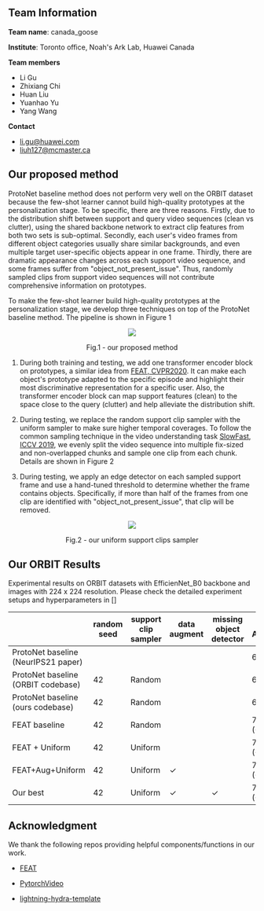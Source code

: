 ## Team Information
**Team name**: canada_goose

**Institute**:  Toronto office, Noah's Ark Lab, Huawei Canada

**Team members**
- Li Gu
- Zhixiang Chi
- Huan Liu
- Yuanhao Yu
- Yang Wang

**Contact**
- li.gu@huawei.com
- liuh127@mcmaster.ca

## Our proposed method
ProtoNet baseline method does not perform very well on the ORBIT dataset because the few-shot learner cannot build high-quality prototypes at the personalization stage.
To be specific, there are three reasons. Firstly, due to the distribution shift between support and query video sequences (clean vs clutter), using the shared backbone network to extract clip features from both two sets is sub-optimal. Secondly, each user's video frames from different object 
categories usually share similar backgrounds, and even multiple target user-specific objects appear in one frame. Thirdly, there are dramatic appearance changes across each 
support video sequence, and some frames suffer from "object_not_present_issue". Thus, randomly sampled clips from support video sequences will not contribute comprehensive information 
on prototypes.

To make the few-shot learner build high-quality prototypes at the personalization stage, we develop three techniques on top of the ProtoNet baseline method. 
The pipeline is shown in Figure 1

<p align = "center">
<img src = "https://github.com/Guliisgreat/ORBIT_Challenge_2022_Team_canada_goose/blob/main/docs/orbit_pipline.JPG">
</p>
<p align = "center">
Fig.1 - our proposed method 
</p>

1. During both training and testing, we add one transformer encoder block on prototypes, a similar idea from [FEAT, CVPR2020](https://openaccess.thecvf.com/content_CVPR_2020/papers/Ye_Few-Shot_Learning_via_Embedding_Adaptation_With_Set-to-Set_Functions_CVPR_2020_paper.pdf). 
It can make each object's prototype adapted to the specific episode and highlight their most discriminative representation for a specific user. 
Also, the transformer encoder block can map support features (clean) to the space close to the query (clutter) and help alleviate the distribution shift.

2. During testing, we replace the random support clip sampler with the uniform sampler to make sure higher temporal coverages. To follow the common sampling technique in the video
understanding task [SlowFast, ICCV 2019](https://openaccess.thecvf.com/content_ICCV_2019/papers/Feichtenhofer_SlowFast_Networks_for_Video_Recognition_ICCV_2019_paper.pdf), 
we evenly split the video sequence into multiple fix-sized and non-overlapped chunks and sample one clip from each chunk. Details are shown in Figure 2
3. During testing, we apply an edge detector on each sampled support frame and use a hand-tuned threshold to determine whether the frame contains objects. 
Specifically, if more than half of the frames from one clip are identified with "object_not_present_issue", that clip will be removed.

<p align = "center">
<img src = "https://github.com/Guliisgreat/ORBIT_Challenge_2022_Team_canada_goose/blob/main/docs/uniform_sampler.JPG">
</p>
<p align = "center">
Fig.2 - our uniform support clips sampler 
</p>


[//]: # (We propose a novel ...)

[//]: # ()
[//]: # (Several challenges we found from ORBIT dataset)

[//]: # (1. Domain shift between clean &#40;support set&#41; and clutter &#40;query set&#41; video sequences)

[//]: # (2. Videos collected from same user &#40;episode&#41; have similar backgrounds, where even some frames include multiple target objects &#40;issue link&#41;)

[//]: # (3. The appearance of each frame has a dramatic change across the video sequence )

[//]: # (4. Some frames have no object present and thus cannot contribute strong information to calculating prototypes  )

[//]: # ()
[//]: # (**Solution**: )

[//]: # (1. To highlight the most discriminative representation for a user, we apply a transformer encoder layer on top of original calculated prototypes to enable strong co-adaptation)

[//]: # (of each object &#40;Idea borrowed from FEAT&#41;)

[//]: # (2. Introduce data augmentation techniques)

[//]: # (3. To contribute high quality embeddings for prototypes , the sampled support clips from each video sequence need to have strong temporal coverage. Also, we hypothesis that the longer)

[//]: # (video sequence will contribute more information. Thus, we introduce our uniform clip sampler...)

[//]: # (4. To avoid sampled support clips have non-object, we apply the edge detector on each sampled support frames. If over half of frames from one support clip have non-object, )

[//]: # (that clip will be removed  )
[//]: # ()
[//]: # ()
[//]: # ()
[//]: # ()
[//]: # (Highlights &#40;71.5&#41; &#40;Required&#41; feat + uniform_fixe_chunk_20 )

[//]: # (1. refactored data pipline --> Introduce more episodes diversity + data augmenetation &#40;engineering contribution&#41;)

[//]: # (2. Replace ProtoNet with FEAT &#40;FSL: visualization + novelty&#41;)

[//]: # (3. Freeze BN layer, because BN performs poorly when i.i.d assumption violated;)

[//]: # (4. testing support clips sampler &#40;video understanding: temporal coverage&#41;)

[//]: # (5. canny detector &#40;optional&#41;)

## Our ORBIT  Results
Experimental results on ORBIT datasets with EfficienNet_B0 backbone and images with 224 x 224 resolution. Please check the detailed experiment setups and hyperparameters in [] 

|                                     | random seed | support clip sampler | data augment | missing object detector | Frame Accuracy | Checkpoint |
|-------------------------------------|-------------|----------------------|--------------|-------------------------|----------------|------------|
| ProtoNet baseline (NeurIPS21 paper) |             |                      |              |                         | 66.3           |            |
| ProtoNet baseline (ORBIT codebase)  | 42          | Random               |              |                         | 63.73          | [ProtoNet_baseline](https://github.com/microsoft/ORBIT-Dataset/raw/master/checkpoints/orbit_cluve_protonets_efficientnetb0_224_lite.pth)          |
| ProtoNet baseline (ours codebase)   | 42          | Random               |              |                         | 66.27          | [ProtoNet_baseline](https://github.com/microsoft/ORBIT-Dataset/raw/master/checkpoints/orbit_cluve_protonets_efficientnetb0_224_lite.pth)          |
| FEAT baseline                       | 42          | Random               |              |                         | 70.13 (+3.86)  | [FEAT_baseline](https://drive.google.com/drive/folders/1juvUjdF-h65z_372hKIJKdW3OkzTG1Re?usp=sharing)          |
| FEAT + Uniform                      | 42          | Uniform              |              |                         | 70.69 (+4.42)  | [FEAT_baseline](https://drive.google.com/drive/folders/1juvUjdF-h65z_372hKIJKdW3OkzTG1Re?usp=sharing)           |
| FEAT+Aug+Uniform                    | 42          | Uniform              |       ✓      |                         | 71.57 (+5.3)   | [FEAT_data_aug](https://drive.google.com/drive/folders/1BhxylCNmAt6dQ-nHXw4Orv62kBiZkHAH?usp=sharing)           |
| Our best                            | 42          | Uniform              |       ✓      |            ✓            | 71.69 (+5.42)  | [FEAT_data_aug](https://drive.google.com/drive/folders/1BhxylCNmAt6dQ-nHXw4Orv62kBiZkHAH?usp=sharing)           |


[//]: # (## Prerequisites)

[//]: # ()
[//]: # (The following packages are required to run the scripts:)

[//]: # ()
[//]: # (- [PyTorch-1.4 and torchvision]&#40;https://pytorch.org&#41;)

[//]: # ()
[//]: # (- Package [tensorboardX]&#40;https://github.com/lanpa/tensorboardX&#41;)

[//]: # ()
[//]: # (- Dataset: please download the dataset and put images into the folder data/[name of the dataset, miniimagenet or cub]/images)

[//]: # ()
[//]: # (- Pre-trained weights: please download the [pre-trained weights]&#40;https://drive.google.com/open?id=14Jn1t9JxH-CxjfWy4JmVpCxkC9cDqqfE&#41; of the encoder if needed. The pre-trained weights can be downloaded in a [zip file]&#40;https://drive.google.com/file/d/1XcUZMNTQ-79_2AkNG3E04zh6bDYnPAMY/view?usp=sharing&#41;.)

[//]: # ()
[//]: # ()
[//]: # (## Code Structures)

[//]: # (To reproduce our experiments, please use **run.py**. There are four parts in the code.)

[//]: # ( - `model`: It contains the main files of the code, including the few-shot learning trainer, the dataloader, the network architectures, and baseline and comparison models.)

[//]: # ( - `data`: Images and splits for the data sets.)

[//]: # ( - `saves`: The pre-trained weights of different networks.)

[//]: # ( - `checkpoints`: To save the trained models.)

[//]: # ()
[//]: # (## Reproduce our result on ORBIT Challenge 2022 Leaderboard)

[//]: # (Please use **train_fsl.py** and follow the instructions below. FEAT meta-learns the embedding adaptation process such that all the training instance embeddings in a task is adapted, based on their contextual task information, using Transformer. The file will automatically evaluate the model on the meta-test set with 10,000 tasks after given epochs.)


## Acknowledgment

We thank the following repos providing helpful components/functions in our work.

- [FEAT](https://github.com/Sha-Lab/FEAT/tree/47bdc7c1672e00b027c67469d0291e7502918950)

- [PytorchVideo](https://github.com/facebookresearch/pytorchvideo)

- [lightning-hydra-template](https://github.com/ashleve/lightning-hydra-template)




[//]: # (## Arguments)

[//]: # (The train_fsl.py takes the following command line options &#40;details are in the `model/utils.py`&#41;:)

[//]: # ()
[//]: # (**Task Related Arguments**)

[//]: # (- `dataset`: Option for the dataset &#40;`MiniImageNet`, `TieredImageNet`, or `CUB`&#41;, default to `MiniImageNet`)

[//]: # ()
[//]: # (- `way`: The number of classes in a few-shot task during meta-training, default to `5`)

[//]: # ()
[//]: # (- `eval_way`: The number of classes in a few-shot task during meta-test, default to `5`)

[//]: # ()
[//]: # (- `shot`: Number of instances in each class in a few-shot task during meta-training, default to `1`)

[//]: # ()
[//]: # (- `eval_shot`: Number of instances in each class in a few-shot task during meta-test, default to `1`)

[//]: # ()
[//]: # (- `query`: Number of instances in each class to evaluate the performance during meta-training, default to `15`)

[//]: # ()
[//]: # (- `eval_query`: Number of instances in each class to evaluate the performance during meta-test, default to `15`)

[//]: # ()
[//]: # (**Optimization Related Arguments**)

[//]: # (- `max_epoch`: The maximum number of training epochs, default to `200`)

[//]: # ()
[//]: # (- `episodes_per_epoch`: The number of tasks sampled in each epoch, default to `100`)

[//]: # ()
[//]: # (- `num_eval_episodes`: The number of tasks sampled from the meta-val set to evaluate the performance of the model &#40;note that we fix sampling 10,000 tasks from the meta-test set during final evaluation&#41;, default to `200`)

[//]: # ()
[//]: # (- `lr`: Learning rate for the model, default to `0.0001` with pre-trained weights)

[//]: # ()
[//]: # (- `lr_mul`: This is specially designed for set-to-set functions like FEAT. The learning rate for the top layer will be multiplied by this value &#40;usually with faster learning rate&#41;. Default to `10`)

[//]: # ()
[//]: # (- `lr_scheduler`: The scheduler to set the learning rate &#40;`step`, `multistep`, or `cosine`&#41;, default to `step`)

[//]: # ()
[//]: # (- `step_size`: The step scheduler to decrease the learning rate. Set it to a single value if choose the `step` scheduler and provide multiple values when choosing the `multistep` scheduler. Default to `20`)

[//]: # ()
[//]: # (- `gamma`: Learning rate ratio for `step` or `multistep` scheduler, default to `0.2`)

[//]: # ()
[//]: # (- `fix_BN`: Set the encoder to the evaluation mode during the meta-training. This parameter is useful when meta-learning with the WRN. Default to `False`)

[//]: # ()
[//]: # (- `augment`: Whether to do data augmentation or not during meta-training, default to `False`)

[//]: # ()
[//]: # (- `mom`: The momentum value for the SGD optimizer, default to `0.9`)

[//]: # ()
[//]: # (- `weight_decay`: The weight_decay value for SGD optimizer, default to `0.0005`)

[//]: # ()
[//]: # (**Model Related Arguments**)

[//]: # (- `model_class`: The model to use during meta-learning. We provide implementations for baselines &#40;`MatchNet` and `ProtoNet`&#41;, set-to-set functions &#40;`BILSTM`, `DeepSet`, `GCN`, and our `FEAT` variants&#41;. We also include an instance-specific embedding adaptation approach `FEAT`, which is discussed in the old version of the paper. `SemiFEAT` is the one which combines the unlabeled query set instances into the feature adaptation in a transductive manner, while `SemiProtoFEAT` applies Semi-ProtoNet over the transductively transformed embeddings of `SemiFEAT`. Default to `FEAT`)

[//]: # ()
[//]: # (- `use_euclidean`: Use the euclidean distance or the cosine similarity to compute pairwise distances. We use the euclidean distance in the paper. Default to `False`)

[//]: # ()
[//]: # (- `backbone_class`: Types of the encoder, i.e., the convolution network &#40;`ConvNet`&#41;, ResNet-12 &#40;`Res12`&#41;, or Wide ResNet &#40;`WRN`&#41;, default to `ConvNet`)

[//]: # ()
[//]: # (- `balance`: This is the balance weight for the contrastive regularizer. Default to `0`)

[//]: # ()
[//]: # (- `temperature`: Temperature over the logits, we #divide# logits with this value. It is useful when meta-learning with pre-trained weights. Default to `1`)

[//]: # ()
[//]: # (- `temperature2`: Temperature over the logits in the regularizer, we divide logits with this value. This is specially designed for the contrastive regularizer. Default to `1`)

[//]: # ()
[//]: # (**Other Arguments** )

[//]: # (- `orig_imsize`: Whether to resize the images before loading the data into the memory. `-1` means we do not resize the images and do not read all images into the memory. Default to `-1`)

[//]: # ()
[//]: # (- `multi_gpu`: Whether to use multiple gpus during meta-training, default to `False`)

[//]: # ()
[//]: # (- `gpu`: The index of GPU to use. Please provide multiple indexes if choose `multi_gpu`. Default to `0`)

[//]: # ()
[//]: # (- `log_interval`: How often to log the meta-training information, default to every `50` tasks)

[//]: # ()
[//]: # (- `eval_interval`: How often to validate the model over the meta-val set, default to every `1` epoch)

[//]: # ()
[//]: # (- `save_dir`: The path to save the learned models, default to `./checkpoints`)

[//]: # ()
[//]: # (Running the command without arguments will train the models with the default hyper-parameter values. Loss changes will be recorded as a tensorboard file.)

[//]: # ()
[//]: # (## Training scripts for FEAT)

[//]: # ()
[//]: # (For example, to train the 1-shot/5-shot 5-way FEAT model with ConvNet backbone on MiniImageNet:)

[//]: # ()
[//]: # (    $ python train_fsl.py  --max_epoch 200 --model_class FEAT --use_euclidean --backbone_class ConvNet --dataset MiniImageNet --way 5 --eval_way 5 --shot 1 --eval_shot 1 --query 15 --eval_query 15 --balance 1 --temperature 64 --temperature2 16 --lr 0.0001 --lr_mul 10 --lr_scheduler step --step_size 20 --gamma 0.5 --gpu 8 --init_weights ./saves/initialization/miniimagenet/con-pre.pth --eval_interval 1)

[//]: # (    $ python train_fsl.py  --max_epoch 200 --model_class FEAT --use_euclidean --backbone_class ConvNet --dataset MiniImageNet --way 5 --eval_way 5 --shot 5 --eval_shot 5 --query 15 --eval_query 15 --balance 0.1 --temperature 32 --temperature2 64 --lr 0.0001 --lr_mul 10 --lr_scheduler step --step_size 20 --gamma 0.5 --gpu 14 --init_weights ./saves/initialization/miniimagenet/con-pre.pth --eval_interval 1)

[//]: # ()
[//]: # (to train the 1-shot/5-shot 5-way FEAT model with ResNet-12 backbone on MiniImageNet:)

[//]: # ()
[//]: # (    $ python train_fsl.py  --max_epoch 200 --model_class FEAT  --backbone_class Res12 --dataset MiniImageNet --way 5 --eval_way 5 --shot 1 --eval_shot 1 --query 15 --eval_query 15 --balance 0.01 --temperature 64 --temperature2 64 --lr 0.0002 --lr_mul 10 --lr_scheduler step --step_size 40 --gamma 0.5 --gpu 1 --init_weights ./saves/initialization/miniimagenet/Res12-pre.pth --eval_interval 1 --use_euclidean)

[//]: # (    $ python train_fsl.py  --max_epoch 200 --model_class FEAT  --backbone_class Res12 --dataset MiniImageNet --way 5 --eval_way 5 --shot 5 --eval_shot 5 --query 15 --eval_query 15 --balance 0.1 --temperature 64 --temperature2 32 --lr 0.0002 --lr_mul 10 --lr_scheduler step --step_size 40 --gamma 0.5 --gpu 0 --init_weights ./saves/initialization/miniimagenet/Res12-pre.pth --eval_interval 1 --use_euclidean)

[//]: # ()
[//]: # (to train the 1-shot/5-shot 5-way FEAT model with ResNet-12 backbone on TieredImageNet:)

[//]: # ()
[//]: # (    $ python train_fsl.py  --max_epoch 200 --model_class FEAT  --backbone_class Res12 --dataset TieredImageNet --way 5 --eval_way 5 --shot 1 --eval_shot 1 --query 15 --eval_query 15 --balance 0.1 --temperature 64 --temperature2 64 --lr 0.0002 --lr_mul 10 --lr_scheduler step --step_size 20 --gamma 0.5 --gpu 0 --init_weights ./saves/initialization/tieredimagenet/Res12-pre.pth --eval_interval 1  --use_euclidean)

[//]: # (    $ python train_fsl.py  --max_epoch 200 --model_class FEAT  --backbone_class Res12 --dataset TieredImageNet --way 5 --eval_way 5 --shot 5 --eval_shot 5 --query 15 --eval_query 15 --balance 0.1 --temperature 32 --temperature2 64 --lr 0.0002 --lr_mul 10 --lr_scheduler step --step_size 40 --gamma 0.5 --gpu 0 --init_weights ./saves/initialization/tieredimagenet/Res12-pre.pth --eval_interval 1  --use_euclidean)

[//]: # ()
[//]: # (## Acknowledgment)

[//]: # (We thank the following repos providing helpful components/functions in our work.)

[//]: # (- [ProtoNet]&#40;https://github.com/cyvius96/prototypical-network-pytorch&#41;)

[//]: # ()
[//]: # (- [MatchingNet]&#40;https://github.com/gitabcworld/MatchingNetworks&#41;)

[//]: # ()
[//]: # (- [PFA]&#40;https://github.com/joe-siyuan-qiao/FewShot-CVPR/&#41;)

[//]: # ()
[//]: # (- [Transformer]&#40;https://github.com/jadore801120/attention-is-all-you-need-pytorch&#41;)

[//]: # ()
[//]: # (- [MetaOptNet]&#40;https://github.com/kjunelee/MetaOptNet/&#41;)
